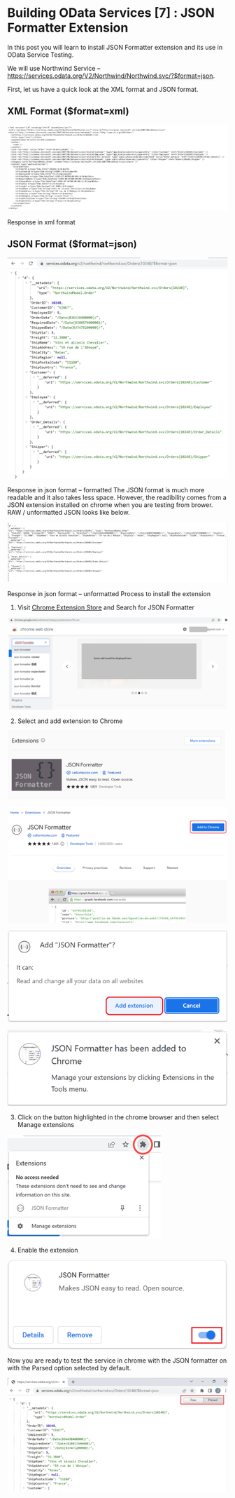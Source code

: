 # Building OData Services [7] : JSON Formatter Extension

In this post you will learn to install JSON Formatter extension and its use in OData Service Testing.

We will use Northwind Service – https://services.odata.org/V2/Northwind/Northwind.svc/?$format=json.

First, let us have a quick look at the XML format and JSON format.

## XML Format ($format=xml)

![alt text](/OData/Discovering%20ABAP/Images/image-92.png)

Response in xml format

## JSON Format ($format=json)

![alt text](/OData/Discovering%20ABAP/Images/image-93.png)

Response in json format – formatted
The JSON format is much more readable and it also takes less space. However, the readibility comes from a JSON extension installed on chrome when you are testing from brower. RAW / unformatted JSON looks like below.

![alt text](/OData/Discovering%20ABAP/Images/image-94.png)

Response in json format – unformatted
Process to install the extension

1. Visit [Chrome Extension Store](https://chrome.google.com/webstore/category/extensions?hl=en) and Search for JSON Formatter

![alt text](/OData/Discovering%20ABAP/Images/image-95.png)

2. Select and add extension to Chrome

![alt text](/OData/Discovering%20ABAP/Images/image-96.png)

![alt text](/OData/Discovering%20ABAP/Images/image-97.png)

![alt text](/OData/Discovering%20ABAP/Images/image-98.png)

![alt text](/OData/Discovering%20ABAP/Images/image-99.png)

3. Click on the button highlighted in the chrome browser and then select Manage extensions

![alt text](/OData/Discovering%20ABAP/Images/image-100.png)

4. Enable the extension

![alt text](/OData/Discovering%20ABAP/Images/image-101.png)

Now you are ready to test the service in chrome with the JSON formatter on with the Parsed option selected by default.

![alt text](/OData/Discovering%20ABAP/Images/image-102.png)